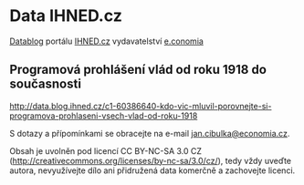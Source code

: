 # Data IHNED.cz

[Datablog](http://ihned.cz/data/) portálu [IHNED.cz](http://ihned.cz/) vydavatelství [e.conomia](http://economia.ihned.cz/) 

Programová prohlášení vlád od roku 1918 do současnosti
--------------
http://data.blog.ihned.cz/c1-60386640-kdo-vic-mluvil-porovnejte-si-programova-prohlaseni-vsech-vlad-od-roku-1918

S dotazy a přípomínkami se obracejte na e-mail jan.cibulka@economia.cz.

Obsah je uvolněn pod licencí CC BY-NC-SA 3.0 CZ (http://creativecommons.org/licenses/by-nc-sa/3.0/cz/), tedy vždy uveďte autora, nevyužívejte dílo ani přidružená data komerčně a zachovejte licenci.